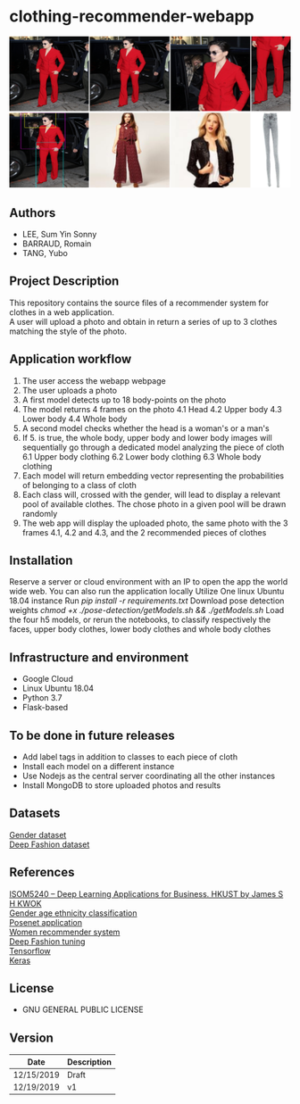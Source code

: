 # clothing-recommender-webapp

![App demo](https://github.com/RomainBarraud/clothing-recommender-webapp/blob/master/images/eight_screens.PNG?raw=true)

## Authors
 - LEE, Sum Yin Sonny
 - BARRAUD, Romain
 - TANG, Yubo

## Project Description
This repository contains the source files of a recommender system for clothes in a web application.<br/>
A user will upload a photo and obtain in return a series of up to 3 clothes matching the style of the photo.<br/>

## Application workflow
1. The user access the webapp webpage
2. The user uploads a photo
3. A first model detects up to 18 body-points on the photo
4. The model returns 4 frames on the photo
    4.1 Head
    4.2 Upper body
    4.3 Lower body
    4.4 Whole body
5. A second model checks whether the head is a woman's or a man's
6. If 5. is true, the whole body, upper body and lower body images will sequentially go through a dedicated model analyzing the piece of cloth
    6.1 Upper body clothing
    6.2 Lower body clothing
    6.3 Whole body clothing
7. Each model will return embedding vector representing the probabilities of belonging to a class of cloth
8. Each class will, crossed with the gender, will lead to display a relevant pool of available clothes. The chose photo in a given pool will be drawn randomly
9. The web app will display the uploaded photo, the same photo with the 3 frames 4.1, 4.2 and 4.3, and the 2 recommended pieces of clothes

## Installation
Reserve a server or cloud environment with an IP to open the app the world wide web. You can also run the application locally
Utilize One linux Ubuntu 18.04 instance
Run *pip install -r requirements.txt*
Download pose detection weights *chmod +x ./pose-detection/getModels.sh && ./getModels.sh*
Load the four h5 models, or rerun the notebooks, to classify respectively the faces, upper body clothes, lower body clothes and whole body clothes

## Infrastructure and environment
- Google Cloud
- Linux Ubuntu 18.04
- Python 3.7
- Flask-based

## To be done in future releases
- Add label tags in addition to classes to each piece of cloth
- Install each model on a different instance
- Use Nodejs as the central server coordinating all the other instances
- Install MongoDB to store uploaded photos and results

## Datasets
[Gender dataset](https://susanqq.github.io/UTKFace/)<br/>
[Deep Fashion dataset](http://mmlab.ie.cuhk.edu.hk/projects/DeepFashion.html)

## References
[ISOM5240 – Deep Learning Applications for Business. HKUST by James S H KWOK](https://www.ust.hk)<br/>
[Gender age ethnicity classification](https://sanjayasubedi.com.np/deeplearning/multioutput-keras/)<br/>
[Posenet application](https://www.learnopencv.com/deep-learning-based-human-pose-estimation-using-opencv-cpp-python/)<br/>
[Women recommender system](https://medium.com/@sjacks/building-a-womens-fashion-recommender-2683856b97e3)<br/>
[Deep Fashion tuning](https://medium.com/@birdortyedi_23820/deep-learning-lab-episode-4-deep-fashion-2df9e15a63e1)<br/>
[Tensorflow](https://www.tensorflow.org/)<br/>
[Keras]( https://keras.io/)

## License
 - GNU GENERAL PUBLIC LICENSE

## Version
| Date       | Description   |
|:----------:|:--------------|
| 12/15/2019 |  Draft        |
| 12/19/2019 |  v1           |


